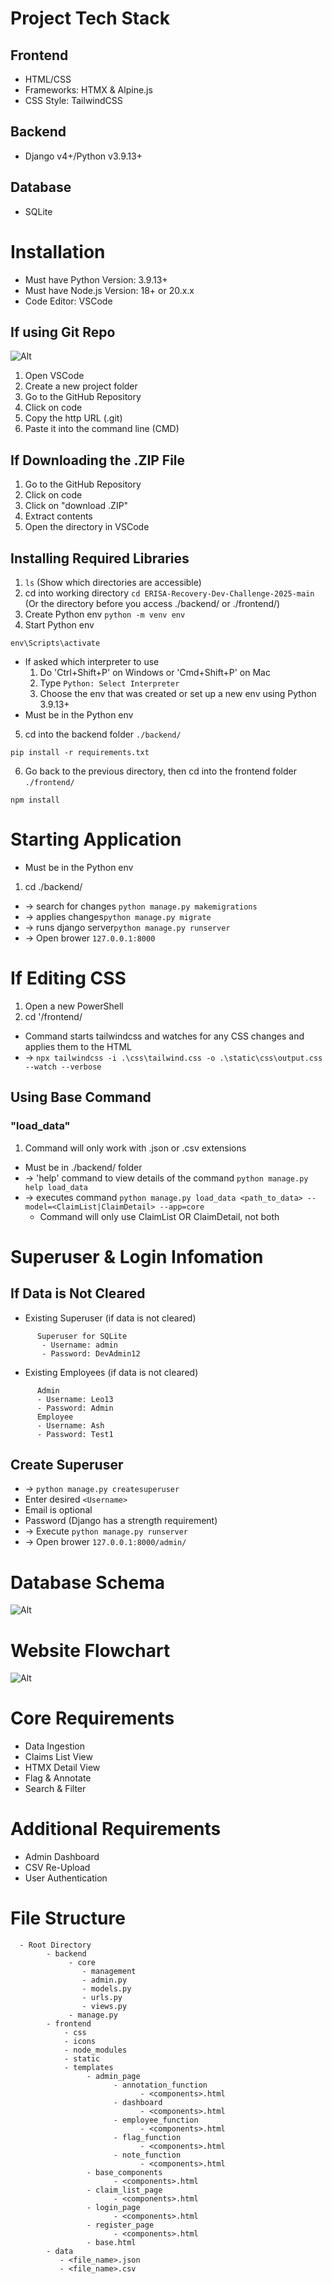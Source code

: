 # Project Tech Stack

## Frontend
  * HTML/CSS
  * Frameworks: HTMX & Alpine.js
  * CSS Style: TailwindCSS
## Backend
  * Django v4+/Python v3.9.13+
## Database
  * SQLite

# Installation
  * Must have Python Version: 3.9.13+
  * Must have Node.js Version: 18+ or 20.x.x
  * Code Editor: VSCode
  ## If using Git Repo
   ![Alt](images/Clone_Repo.png)
   1. Open VSCode
   2. Create a new project folder
   3. Go to the GitHub Repository
   4. Click on code
   5. Copy the http URL (<repoURL>.git)
   6. Paste it into the command line (CMD)
  ## If Downloading the .ZIP File
   1. Go to the GitHub Repository
   2. Click on code
   3. Click on "download .ZIP"
   4. Extract contents
   5. Open the directory in VSCode
  ## Installing Required Libraries
  1. ```ls``` (Show which directories are accessible)
  2. cd into working directory ```cd ERISA-Recovery-Dev-Challenge-2025-main``` (Or the directory before you access ./backend/ or ./frontend/)
  3. Create Python env ```python -m venv env```
  4. Start Python env   
  ```
  env\Scripts\activate
  ```
  * If asked which interpreter to use
    1. Do 'Ctrl+Shift+P' on Windows or 'Cmd+Shift+P' on Mac
    2. Type ```Python: Select Interpreter```
    3. Choose the env that was created or set up a new env using Python 3.9.13+
  * Must be in the Python env
  5. cd into the backend folder ```./backend/```
  ```
  pip install -r requirements.txt
  ```
  6. Go back to the previous directory, then cd into the frontend folder ```./frontend/```
  ```
  npm install
  ```
  # Starting Application
  * Must be in the Python env
  1. cd ./backend/
  * -> search for changes ```python manage.py makemigrations```
  * -> applies changes```python manage.py migrate```
  * -> runs django server```python manage.py runserver```
  * -> Open brower ```127.0.0.1:8000```

  # If Editing CSS
  1. Open a new PowerShell
  2. cd '/frontend/
  * Command starts tailwindcss and watches for any CSS changes and applies them to the HTML
  * -> ```npx tailwindcss -i .\css\tailwind.css -o .\static\css\output.css --watch --verbose```

  ## Using Base Command
  ### "load_data"
  1. Command will only work with .json or .csv extensions
  * Must be in ./backend/ folder
  * -> 'help' command to view details of the command ```python manage.py help load_data```
  * -> executes command ```python manage.py load_data <path_to_data> --model=<ClaimList|ClaimDetail> --app=core```
    - Command will only use ClaimList OR ClaimDetail, not both
  # Superuser & Login Infomation
  ## If Data is Not Cleared
   * Existing Superuser (if data is not cleared)
```
      Superuser for SQLite
       - Username: admin
       - Password: DevAdmin12
```
   * Existing Employees (if data is not cleared)

```
      Admin
      - Username: Leo13
      - Password: Admin
      Employee
      - Username: Ash
      - Password: Test1
```
  
   ## Create Superuser
   * -> ```python manage.py createsuperuser```
   * Enter desired ```<Username>```
   * Email is optional
   * Password (Django has a strength requirement)
   * -> Execute ```python manage.py runserver```
   * -> Open brower ```127.0.0.1:8000/admin/```
# Database Schema
![Alt](images/Database_Schema.png)
# Website Flowchart
![Alt](images/Website_Flowchart.png)

# Core Requirements

 * Data Ingestion
 * Claims List View
 * HTMX Detail View
 * Flag & Annotate
 * Search & Filter

# Additional Requirements

 * Admin Dashboard
 * CSV Re-Upload
 * User Authentication

# File Structure
```
  - Root Directory
        - backend
             - core
                - management
                - admin.py
                - models.py
                - urls.py
                - views.py
             - manage.py
        - frontend
            - css
            - icons
            - node_modules
            - static
            - templates
                 - admin_page
                       - annotation_function
                             - <components>.html
                       - dashboard
                             - <components>.html
                       - employee_function
                             - <components>.html
                       - flag_function
                             - <components>.html
                       - note_function
                             - <components>.html
                 - base_components
                       - <components>.html
                 - claim_list_page
                       - <components>.html
                 - login_page
                       - <components>.html
                 - register_page
                       - <components>.html
                 - base.html
        - data
           - <file_name>.json
           - <file_name>.csv
```
